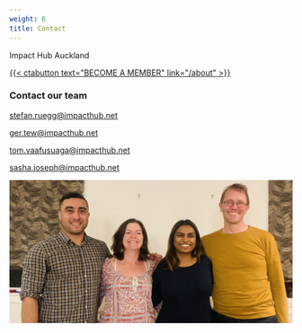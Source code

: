 ```yaml
---
weight: 6
title: Contact
---
```

Impact Hub Auckland

[{{< ctabutton text="BECOME A MEMBER" link="/about" >}} ](https://forms.gle/KthkVEtUQUUpW2bM7)

### Contact our team

stefan.ruegg@impacthub.net

ger.tew@impacthub.net

tom.vaafusuaga@impacthub.net

sasha.joseph@impacthub.net

![Tom Ger Sasha Stefan](img_0138.jpg "The Impact Hub Team")